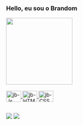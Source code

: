 ### Hello, eu sou o Brandom 



<div align="left">
  <a href="https://github.com/brandomx">
  <img height="180em" src="https://github-readme-stats.vercel.app/api?username=brandomx&show_icons=true&theme=dark&include_all_commits=true&count_private=true"/>
</div>


<div style="display: inline_block"><br>
  <img align="center" alt="jb-Js" height= "30" width="40" src="https://cdn.jsdelivr.net/gh/devicons/devicon/icons/javascript/javascript-original.svg">
  <img align="center" alt="jb-HTML" height= "30" width="40" src="https://cdn.jsdelivr.net/gh/devicons/devicon/icons/html5/html5-original.svg">
  <img align="center" alt="jb-CSS" height= "30" width="40" src="https://cdn.jsdelivr.net/gh/devicons/devicon/icons/css3/css3-original.svg">
</div>

##

<div>

<a href="https://www.linkedin.com/in/jonas-brandom-681005165/" target="_blank"><img src="https://img.shields.io/badge/-LinkedIn-%230077B5?style=for-the-badge&logo=linkedin&logoColor=white" target="_blank"></a>
  <a href = "mailto:contatojonasbrandom10@gmail.com"><img src="https://img.shields.io/badge/Gmail-D14836?style=for-the-badge&logo=gmail&logoColor=white"></a>


</div>
